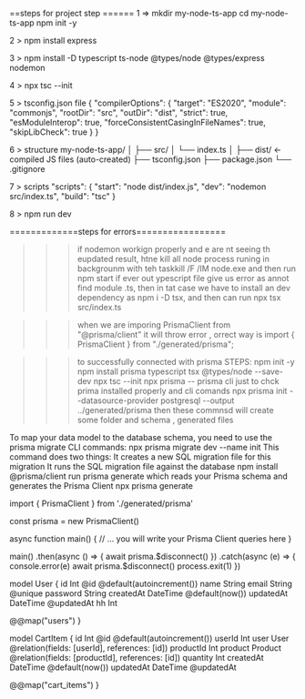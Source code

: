 ==steps for project step ======
1 => 
mkdir my-node-ts-app
cd my-node-ts-app
npm init -y


2 > 
npm install express

3 > 
npm install -D typescript ts-node @types/node @types/express nodemon

4 >
npx tsc --init

5 >
tsconfig.json file 
{
  "compilerOptions": {
    "target": "ES2020",
    "module": "commonjs",
    "rootDir": "src",
    "outDir": "dist",
    "strict": true,
    "esModuleInterop": true,
    "forceConsistentCasingInFileNames": true,
    "skipLibCheck": true
  }
}


6 >
structure
my-node-ts-app/
│
├── src/
│   └── index.ts
│
├── dist/        ← compiled JS files (auto-created)
├── tsconfig.json
├── package.json
└── .gitignore

7 >
scripts 
"scripts": {
  "start": "node dist/index.js",
  "dev": "nodemon src/index.ts",
  "build": "tsc"
}

8 >
npm run dev


=============steps for errors=================
>>> if nodemon workign properly and e are nt seeing th eupdated result, htne kill all node process runing in backgrounm with teh
taskkill /F /IM node.exe
and then run npm start
>>> if ever out ypescript file give us error as annot find module .ts, then in tat case we have to install an dev dependency as
npm i -D tsx,
and then can run 
npx tsx src/index.ts


>>> when we are imporing PrismaClient from "@prisma/client" it will throw error , orrect way is 
import { PrismaClient } from "./generated/prisma";

>>> to successfully connected with prisma  STEPS:
npm init -y
npm install prisma typescript tsx @types/node --save-dev
npx tsc --init
npx prisma -- prisma cli just to chck prima installed properly and cli comands
npx prisma init --datasource-provider postgresql --output ../generated/prisma
then these commnsd will create some folder and schema , generated files

To map your data model to the database schema, you need to use the prisma migrate CLI commands:
npx prisma migrate dev --name init
This command does two things:
It creates a new SQL migration file for this migration
It runs the SQL migration file against the database
npm install @prisma/client
run prisma generate which reads your Prisma schema and generates the Prisma Client
npx prisma generate


import { PrismaClient } from './generated/prisma'

const prisma = new PrismaClient()

async function main() {
  // ... you will write your Prisma Client queries here
}

main()
  .then(async () => {
    await prisma.$disconnect()
  })
  .catch(async (e) => {
    console.error(e)
    await prisma.$disconnect()
    process.exit(1)
  })


model User {
  id        Int      @id @default(autoincrement())
  name      String
  email     String   @unique
  password  String
  createdAt DateTime @default(now())
  updatedAt DateTime @updatedAt
  hh        Int

  @@map("users")
}



model CartItem {
  id         Int      @id @default(autoincrement())
  userId     Int
  user       User     @relation(fields: [userId], references: [id])
  productId  Int
  product    Product  @relation(fields: [productId], references: [id])
  quantity   Int
  createdAt  DateTime @default(now())
  updatedAt  DateTime @updatedAt

  @@map("cart_items")
}



